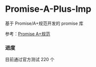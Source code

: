 # Promise-A-Plus-Imp

基于 Promise/A+规范开发的 promise 库

参考：[Promise A+规范](http://malcolmyu.github.io/malnote/2015/06/12/Promises-A-Plus/)

### 进度

目前通过官方测试 220 个
